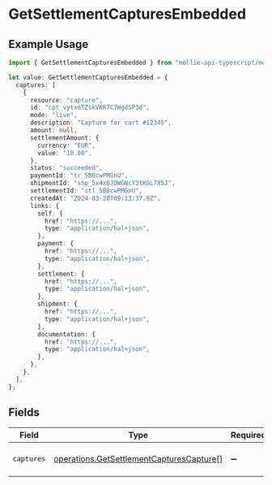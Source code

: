 # GetSettlementCapturesEmbedded

## Example Usage

```typescript
import { GetSettlementCapturesEmbedded } from "mollie-api-typescript/models/operations";

let value: GetSettlementCapturesEmbedded = {
  captures: [
    {
      resource: "capture",
      id: "cpt_vytxeTZskVKR7C7WgdSP3d",
      mode: "live",
      description: "Capture for cart #12345",
      amount: null,
      settlementAmount: {
        currency: "EUR",
        value: "10.00",
      },
      status: "succeeded",
      paymentId: "tr_5B8cwPMGnU",
      shipmentId: "shp_5x4xQJDWGNcY3tKGL7X5J",
      settlementId: "stl_5B8cwPMGnU",
      createdAt: "2024-03-20T09:13:37.0Z",
      links: {
        self: {
          href: "https://...",
          type: "application/hal+json",
        },
        payment: {
          href: "https://...",
          type: "application/hal+json",
        },
        settlement: {
          href: "https://...",
          type: "application/hal+json",
        },
        shipment: {
          href: "https://...",
          type: "application/hal+json",
        },
        documentation: {
          href: "https://...",
          type: "application/hal+json",
        },
      },
    },
  ],
};
```

## Fields

| Field                                                                                                | Type                                                                                                 | Required                                                                                             | Description                                                                                          |
| ---------------------------------------------------------------------------------------------------- | ---------------------------------------------------------------------------------------------------- | ---------------------------------------------------------------------------------------------------- | ---------------------------------------------------------------------------------------------------- |
| `captures`                                                                                           | [operations.GetSettlementCapturesCapture](../../models/operations/getsettlementcapturescapture.md)[] | :heavy_minus_sign:                                                                                   | An array of capture objects.                                                                         |